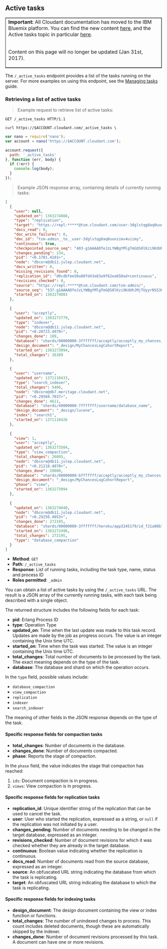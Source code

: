 ## Active tasks

<table border='1'>
<tr>
<td><b>Important:</b> All Cloudant documentation has moved to the IBM Bluemix platform.
You can find the new content
<a href="https://console.ng.bluemix.net/docs/services/Cloudant/index.html">here</a>,
and the Active tasks topic in particular
<a href="https://console.ng.bluemix.net/docs/services/Cloudant/api/active_tasks.html">here</a>.
<br/><br/>
<p>Content on this page will no longer be updated (Jan 31st, 2017).</p>
</td>
</tr>
</table>

The `/_active_tasks` endpoint provides a list of the tasks running on the server.
For more examples on using this endpoint,
see the [Managing tasks](managing_tasks.html) guide.

### Retrieving a list of active tasks

> Example request to retrieve list of active tasks:

```http
GET /_active_tasks HTTP/1.1
```

```shell
curl https://$ACCOUNT.cloudant.com/_active_tasks \
```

```javascript
var nano = require('nano');
var account = nano('https://$ACCOUNT.cloudant.com');

account.request({
  path: '_active_tasks'
}, function (err, body) {
  if (!err) {
    console.log(body);
  }
});
```

> Example JSON response array, containing details of currently running tasks:

``` json
[
  {
    "user": null,
    "updated_on": 1363274088,
    "type": "replication",
    "target": "https://repl:*****@tsm.cloudant.com/user-3dglstqg8aq0uunzimv4uiimy/",
    "docs_read": 0,
    "doc_write_failures": 0,
    "doc_id": "tsm-admin__to__user-3dglstqg8aq0uunzimv4uiimy",
    "continuous": true,
    "checkpointed_source_seq": "403-g1AAAADfeJzLYWBgYMlgTmGQS0lKzi9KdUhJMjTRyyrNSS3QS87JL01JzCvRy0styQGqY0pkSLL___9_VmIymg5TXDqSHIBkUj1YUxyaJkNcmvJYgCRDA5AC6tuflZhGrPsgGg9ANAJtzMkCAPFSStc",
    "changes_pending": 134,
    "pid": "<0.1781.4101>",
    "node": "dbcore@db11.julep.cloudant.net",
    "docs_written": 0,
    "missing_revisions_found": 0,
    "replication_id": "d0cdbfee50a80fd43e83a9f62ea650ad+continuous",
    "revisions_checked": 0,
    "source": "https://repl:*****@tsm.cloudant.com/tsm-admin/",
    "source_seq": "537-g1AAAADfeJzLYWBgYMlgTmGQS0lKzi9KdUhJMjTUyyrNSS3QS87JL01JzCvRy0styQGqY0pkSLL___9_VmI9mg4jXDqSHIBkUj1WTTityWMBkgwNQAqob39WYhextkE0HoBoBNo4MQsAFuVLVQ",
    "started_on": 1363274083
  },
  
  {
    "user": "acceptly",
    "updated_on": 1363273779,
    "type": "indexer",
    "node": "dbcore@db11.julep.cloudant.net",
    "pid": "<0.20723.4070>",
    "changes_done": 189,
    "database": "shards/00000000-3fffffff/acceptly/acceptly_my_chances_logs_live.1321035717",
    "design_document": "_design/MyChancesLogCohortReport",
    "started_on": 1363273094,
    "total_changes": 26389
  },
  
  {
    "user": "username",
    "updated_on": 1371118433,
    "type": "search_indexer",
    "total_changes": 5466,
    "node": "dbcore@db7.meritage.cloudant.net",
    "pid": "<0.29569.7037>",
    "changes_done": 4611,
    "database": "shards/40000000-7fffffff/username/database_name",
    "design_document": "_design/lucene",
    "index": "search1",
    "started_on": 1371118426
  },
  
  {
    "view": 1,
    "user": "acceptly",
    "updated_on": 1363273504,
    "type": "view_compaction",
    "total_changes": 26095,
    "node": "dbcore@db11.julep.cloudant.net",
    "pid": "<0.21218.4070>",
    "changes_done": 20000,
    "database": "shards/80000000-bfffffff/acceptly/acceptly_my_chances_logs_live.1321035717",
    "design_document": "_design/MyChancesLogCohortReport",
    "phase": "view",
    "started_on": 1363273094
  },
  
  {
    "updated_on": 1363274040,
    "node": "dbcore@db11.julep.cloudant.net",
    "pid": "<0.29256.4053>",
    "changes_done": 272195,
    "database": "shards/00000000-3fffffff/heroku/app3245179/id_f21a08b7005e_logs.1346083461",
    "started_on": 1363272496,
    "total_changes": 272195,
    "type": "database_compaction"
  }
]
```

-   **Method**: `GET`
-   **Path**: `/_active_tasks`
-   **Response**: List of running tasks, including the task type, name, status and process ID
-   **Roles permitted**: `_admin`

You can obtain a list of active tasks by using the `/_active_tasks` URL. The result is a JSON array of the currently running tasks, with each task being described with a single object.

The returned structure includes the following fields for each task:

-   **pid**: Erlang Process ID
-   **type**: Operation Type
-   **updated\_on**: Time when the last update was made to this task record. Updates are made by the job as progress occurs. The value is an integer containing the Unix time UTC.
-   **started\_on**: Time when the task was started. The value is an integer containing the Unix time UTC.
-   **total\_changes**: Total number of documents to be processed by the task. The exact meaning depends on the type of the task.
-   **database**: The database and shard on which the operation occurs.

In the `type` field, possible values include:

-   `database_compaction`
-   `view_compaction`
-   `replication`
-   `indexer`
-   `search_indexer`

The meaning of other fields in the JSON response depends on the type of the task.

#### Specific response fields for compaction tasks

-   **total\_changes**: Number of documents in the database.
-   **changes\_done**: Number of documents compacted.
-   **phase**: Reports the stage of compaction.

In the `phase` field, the value indicates the stage that compaction has reached:

1. `ids`: Document compaction is in progress.
2. `views`: View compaction is in progress.

#### Specific response fields for replication tasks

-   **replication\_id**: Unique identifier string of the replication that can be used to cancel the task.
-   **user**: User who started the replication, expressed as a string, or `null` if the replication was not initiated by a user.
-   **changes\_pending**: Number of documents needing to be changed in the target database, expressed as an integer.
-   **revisions\_checked**: Number of document revisions for which it was checked whether they are already in the target database.
-   **continuous**: Boolean value indicating whether the replication is continuous.
-   **docs\_read**: Number of documents read from the source database, expressed as an integer.
-   **source**: An obfuscated URL string indicating the database from which the task is replicating.
-   **target**: An obfuscated URL string indicating the database to which the task is replicating.

#### Specific response fields for indexing tasks

-   **design\_document**: The design document containing the view or index function or functions.
-   **total\_changes**: The number of unindexed changes to process. This count includes deleted documents, though these are automatically skipped by the indexer.
-   **changes\_done**: Number of document revisions processed by this task. A document can have one or more revisions.
